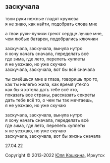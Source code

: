 ## заскучала

твои руки нежные гладят кружева  
я не знаю, как найти, подобрать слова мне   

а твои руки-лучики греют сердце лучше мне,     
чем любые батареи, подобрались ключики     

заскучала, заскучала, вынула нутро  
я хочу начать сначала, переделать всё   
где зима, где лето, перепеть куплеты  
я не уезжаю, но уже скучаю    
заскучала, заскучала, вот бы всё сначала  

ты смеёшься мне в глаза, говоришь про то,    
как ты нелегко жила, как время утекло  
как бы я хотела дать тебе всё это,  
показать все страны, рассказать секреты  
дать тебе всё то, о чем ты так мечтаешь,   
я не уезжаю, но уже скучаю  

заскучала, заскучала, вынула нутро  
я хочу начать сначала, переделать всё   
где зима, где лето, перепеть куплеты  
я не уезжаю, но уже скучаю    
заскучала, заскучала, вот бы жизнь сначала  

27.04.22

Copyright © 2013-2022 [Юля Кошкина](https://vk.com/koshkamoroshka), Иркутск
